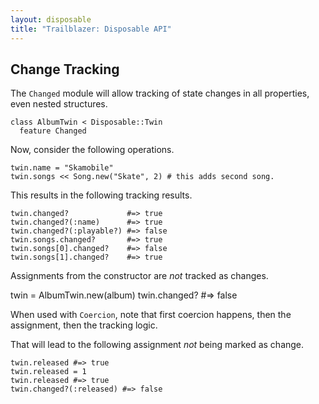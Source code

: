 ```yaml
---
layout: disposable
title: "Trailblazer: Disposable API"
---
```


## Change Tracking

The `Changed` module will allow tracking of state changes in all properties, even nested structures.


	class AlbumTwin < Disposable::Twin
	  feature Changed


Now, consider the following operations.


	twin.name = "Skamobile"
	twin.songs << Song.new("Skate", 2) # this adds second song.


This results in the following tracking results.


	twin.changed?             #=> true
	twin.changed?(:name)      #=> true
	twin.changed?(:playable?) #=> false
	twin.songs.changed?       #=> true
	twin.songs[0].changed?    #=> false
	twin.songs[1].changed?    #=> true


Assignments from the constructor are _not_ tracked as changes.


twin = AlbumTwin.new(album)
twin.changed? #=> false


When used with `Coercion`, note that first coercion happens, then the assignment, then the tracking logic.

That will lead to the following assignment _not_ being marked as change.


	twin.released #=> true
	twin.released = 1
	twin.released #=> true
	twin.changed?(:released) #=> false
